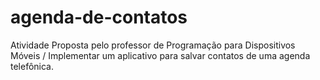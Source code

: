 # agenda-de-contatos
Atividade Proposta pelo professor de Programação para Dispositivos Móveis / Implementar um aplicativo para salvar contatos de uma agenda telefônica.
